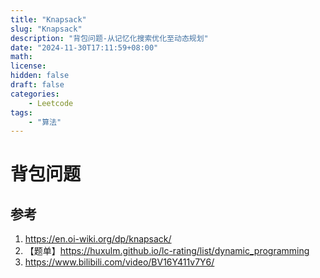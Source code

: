 ```yaml
---
title: "Knapsack"
slug: "Knapsack"
description: "背包问题-从记忆化搜索优化至动态规划"
date: "2024-11-30T17:11:59+08:00"
math: 
license: 
hidden: false
draft: false 
categories: 
    - Leetcode
tags:
    - "算法"
---
```

# 背包问题

## 参考

1. https://en.oi-wiki.org/dp/knapsack/
2. 【题单】https://huxulm.github.io/lc-rating/list/dynamic_programming
3. https://www.bilibili.com/video/BV16Y411v7Y6/